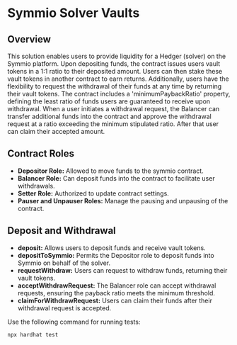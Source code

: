 # Symmio Solver Vaults

## Overview

This solution enables users to provide liquidity for a Hedger (solver) on the Symmio platform. Upon depositing funds,
the contract issues users vault tokens in a 1:1 ratio to their deposited amount. Users can then stake these vault tokens
in another contract to earn returns. Additionally, users have the flexibility to request the withdrawal of their funds
at any time by returning their vault tokens. The contract includes a 'minimumPaybackRatio' property, defining the least
ratio of funds users are guaranteed to receive upon withdrawal. When a user initiates a withdrawal request, the Balancer
can transfer additional funds into the contract and approve the withdrawal request at a ratio exceeding the minimum
stipulated ratio. After that user can claim their accepted amount.

## Contract Roles

- **Depositor Role:** Allowed to move funds to the symmio contract.
- **Balancer Role:** Can deposit funds into the contract to facilitate user withdrawals.
- **Setter Role:** Authorized to update contract settings.
- **Pauser and Unpauser Roles:** Manage the pausing and unpausing of the contract.

## Deposit and Withdrawal

- **deposit:** Allows users to deposit funds and receive vault tokens.
- **depositToSymmio:** Permits the Depositor role to deposit funds into Symmio on behalf of the solver.
- **requestWithdraw:** Users can request to withdraw funds, returning their vault tokens.
- **acceptWithdrawRequest:** The Balancer role can accept withdrawal requests, ensuring the payback ratio meets the
  minimum threshold.
- **claimForWithdrawRequest:** Users can claim their funds after their withdrawal request is accepted.


Use the following command for running tests:

```shell
npx hardhat test
```
